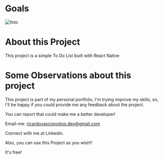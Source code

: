 # Goals
![foto](https://i.imgur.com/ttgV2N6.jpg)

# About this Project
This project is a simple To Do List built with React Native

# Some Observations about this project
This project is part of my personal portfolio, I'm trying improve my skills, so, I'll be happy if you could provide me any feedback about the project.

You can report that could make me a better developer!

Email-me: ricardovasconcelos.dev@gmail.com

Connect with me at Linkedin.

Also, you can use this Project as you wish!!

It's free!
